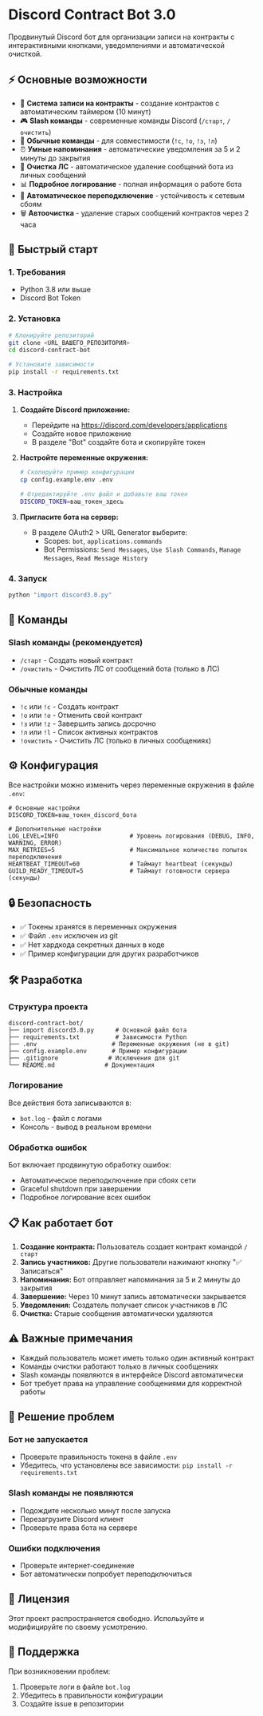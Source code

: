 # Discord Contract Bot 3.0

Продвинутый Discord бот для организации записи на контракты с интерактивными кнопками, уведомлениями и автоматической очисткой.

## ⚡ Основные возможности

- 📝 **Система записи на контракты** - создание контрактов с автоматическим таймером (10 минут)
- 🎮 **Slash команды** - современные команды Discord (`/старт`, `/очистить`)
- 🔄 **Обычные команды** - для совместимости (`!с`, `!о`, `!з`, `!л`)
- ⏰ **Умные напоминания** - автоматические уведомления за 5 и 2 минуты до закрытия
- 🧹 **Очистка ЛС** - автоматическое удаление сообщений бота из личных сообщений
- 📊 **Подробное логирование** - полная информация о работе бота
- 🔄 **Автоматическое переподключение** - устойчивость к сетевым сбоям
- 🗑️ **Автоочистка** - удаление старых сообщений контрактов через 2 часа

## 🚀 Быстрый старт

### 1. Требования

- Python 3.8 или выше
- Discord Bot Token

### 2. Установка

```bash
# Клонируйте репозиторий
git clone <URL_ВАШЕГО_РЕПОЗИТОРИЯ>
cd discord-contract-bot

# Установите зависимости
pip install -r requirements.txt
```

### 3. Настройка

1. **Создайте Discord приложение:**
   - Перейдите на https://discord.com/developers/applications
   - Создайте новое приложение
   - В разделе "Bot" создайте бота и скопируйте токен

2. **Настройте переменные окружения:**
   ```bash
   # Скопируйте пример конфигурации
   cp config.example.env .env
   
   # Отредактируйте .env файл и добавьте ваш токен
   DISCORD_TOKEN=ваш_токен_здесь
   ```

3. **Пригласите бота на сервер:**
   - В разделе OAuth2 > URL Generator выберите:
     - Scopes: `bot`, `applications.commands`
     - Bot Permissions: `Send Messages`, `Use Slash Commands`, `Manage Messages`, `Read Message History`

### 4. Запуск

```bash
python "import discord3.0.py"
```

## 📖 Команды

### Slash команды (рекомендуется)

- `/старт` - Создать новый контракт
- `/очистить` - Очистить ЛС от сообщений бота (только в ЛС)

### Обычные команды

- `!с` или `!c` - Создать контракт
- `!о` или `!o` - Отменить свой контракт
- `!з` или `!z` - Завершить запись досрочно
- `!л` или `!l` - Список активных контрактов
- `!очистить` - Очистить ЛС (только в личных сообщениях)

## ⚙️ Конфигурация

Все настройки можно изменить через переменные окружения в файле `.env`:

```env
# Основные настройки
DISCORD_TOKEN=ваш_токен_discord_бота

# Дополнительные настройки
LOG_LEVEL=INFO                    # Уровень логирования (DEBUG, INFO, WARNING, ERROR)
MAX_RETRIES=5                     # Максимальное количество попыток переподключения
HEARTBEAT_TIMEOUT=60              # Таймаут heartbeat (секунды)
GUILD_READY_TIMEOUT=5             # Таймаут готовности сервера (секунды)
```

## 🔒 Безопасность

- ✅ Токены хранятся в переменных окружения
- ✅ Файл `.env` исключен из git
- ✅ Нет хардкода секретных данных в коде
- ✅ Пример конфигурации для других разработчиков

## 🛠️ Разработка

### Структура проекта

```
discord-contract-bot/
├── import discord3.0.py      # Основной файл бота
├── requirements.txt          # Зависимости Python
├── .env                     # Переменные окружения (не в git)
├── config.example.env       # Пример конфигурации
├── .gitignore              # Исключения для git
└── README.md              # Документация
```

### Логирование

Все действия бота записываются в:
- `bot.log` - файл с логами
- Консоль - вывод в реальном времени

### Обработка ошибок

Бот включает продвинутую обработку ошибок:
- Автоматическое переподключение при сбоях сети
- Graceful shutdown при завершении
- Подробное логирование всех ошибок

## 📋 Как работает бот

1. **Создание контракта:** Пользователь создает контракт командой `/старт`
2. **Запись участников:** Другие пользователи нажимают кнопку "✅ Записаться"
3. **Напоминания:** Бот отправляет напоминания за 5 и 2 минуты до закрытия
4. **Завершение:** Через 10 минут запись автоматически закрывается
5. **Уведомления:** Создатель получает список участников в ЛС
6. **Очистка:** Старые сообщения автоматически удаляются

## ⚠️ Важные примечания

- Каждый пользователь может иметь только один активный контракт
- Команды очистки работают только в личных сообщениях
- Slash команды появляются в интерфейсе Discord автоматически
- Бот требует права на управление сообщениями для корректной работы

## 🐛 Решение проблем

### Бот не запускается
- Проверьте правильность токена в файле `.env`
- Убедитесь, что установлены все зависимости: `pip install -r requirements.txt`

### Slash команды не появляются
- Подождите несколько минут после запуска
- Перезагрузите Discord клиент
- Проверьте права бота на сервере

### Ошибки подключения
- Проверьте интернет-соединение
- Бот автоматически попробует переподключиться

## 📄 Лицензия

Этот проект распространяется свободно. Используйте и модифицируйте по своему усмотрению.

## 🤝 Поддержка

При возникновении проблем:
1. Проверьте логи в файле `bot.log`
2. Убедитесь в правильности конфигурации
3. Создайте issue в репозитории
